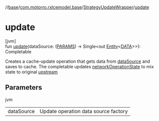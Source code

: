 //[base](../../../index.md)/[com.motorro.rxlcemodel.base](../index.md)/[StrategyUpdateWrapper](index.md)/[update](update.md)

# update

[jvm]\
fun [update](update.md)(dataSource: ([PARAMS](index.md)) -&gt; Single&lt;out [Entity](../../com.motorro.rxlcemodel.base.entity/-entity/index.md)&lt;[DATA](index.md)&gt;&gt;): Completable

Creates a cache-update operation that gets data from [dataSource](update.md) and saves to cache. The completable updates [networkOperationState](../../../../base/com.motorro.rxlcemodel.base/-strategy-update-wrapper/network-operation-state.md) to mix state to original [upstream](../../../../base/com.motorro.rxlcemodel.base/-strategy-update-wrapper/upstream.md)

## Parameters

jvm

| | |
|---|---|
| dataSource | Update operation data source factory |

